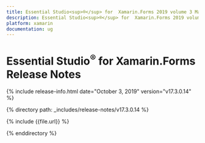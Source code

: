 ```yaml
---
title: Essential Studio<sup>®</sup> for  Xamarin.Forms 2019 volume 3 Main Release Release Notes  
description: Essential Studio<sup>®</sup> for  Xamarin.Forms 2019 volume 3 Main Release Release Notes  
platform: xamarin
documentation: ug
---
```


# Essential Studio<sup>®</sup> for  Xamarin.Forms  Release Notes  

{% include release-info.html date="October 3, 2019"  version="v17.3.0.14" %} 


{% directory path: _includes/release-notes/v17.3.0.14 %}

{% include {{file.url}} %}

{% enddirectory %}